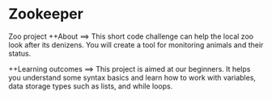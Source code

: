 # Zookeeper
Zoo project
++About ==>
This short code challenge can help the local zoo look after its denizens. You will create a tool for monitoring animals and their status.

++Learning outcomes ==>
This project is aimed at our beginners. It helps you understand some syntax basics and learn how to work with variables, data storage types such as lists, and while loops.
